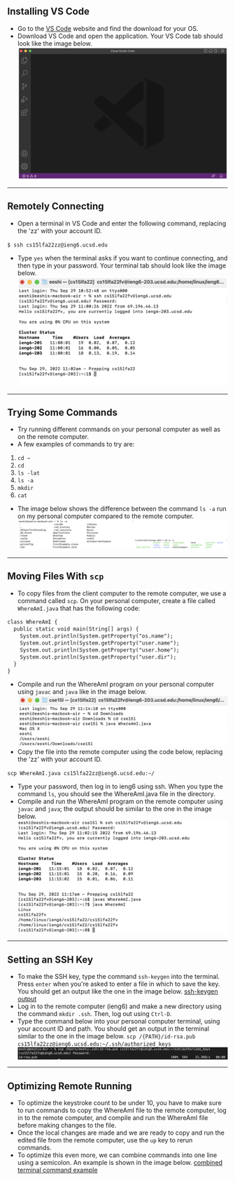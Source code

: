 ## Installing VS Code
* Go to the [VS Code](https://code.visualstudio.com/) website and find the download for your OS.
* Download VS Code and open the application. Your VS Code tab should look like the image below.
![vs code setup screen](vscode.png)

***
## Remotely Connecting
* Open a terminal in VS Code and enter the following command, replacing the 'zz' with your account ID.

`$ ssh cs15lfa22zz@ieng6.ucsd.edu`

* Type `yes` when the terminal asks if you want to continue connecting, and then type in your password. Your terminal tab should look like the image below.
![terminal login screen](terminallogin.png)

***
## Trying Some Commands
* Try running different commands on your personal computer as well as on the remote computer.
* A few examples of commands to try are:
1. `cd ~`
2. `cd`
3. `ls -lat`
4. `ls -a`
5. `mkdir`
6. `cat`

* The image below shows the difference between the command `ls -a` run on my personal computer compared to the remote computer.
![ls -a on personal vs remote](lsa.png)

***
## Moving Files With `scp`
* To copy files from the client computer to the remote computer, we use a command called `scp`. On your personal computer, create a file called `WhereAmI.java` that has the following code:
```
class WhereAmI {
  public static void main(String[] args) {
    System.out.println(System.getProperty("os.name");
    System.out.println(System.getProperty("user.name");
    System.out.println(System.getProperty("user.home");
    System.out.println(System.getProperty("user.dir");
  }
}
```
* Compile and run the WhereAmI program on your personal computer using `javac` and `java` like in the image below.
![whereami output on personal computer](personalwhereami.png)
* Copy the file into the remote computer using the code below, replacing the 'zz' with your account ID.

`scp WhereAmI.java cs15lfa22zz@ieng6.ucsd.edu:~/`

* Type your password, then log in to ieng6 using ssh. When you type the command `ls`, you should see the WhereAmI.java file in the directory.
* Compile and run the WhereAmI program on the remote computer using `javac` and `java`; the output should be similar to the one in the image below.
![whereami output on remote computer](remotewhereami.png)

***
## Setting an SSH Key
* To make the SSH key, type the command `ssh-keygen` into the terminal. Press `enter` when you're asked to enter a file in which to save the key. You should get an output like the one in the image below.
[ssh-keygen output](keygenoutput.png)
* Log in to the remote computer (ieng6) and make a new directory using the command `mkdir .ssh`. Then, log out using `Ctrl-D`.
* Type the command below into your personal computer terminal, using your account ID and path. You should get an output in the terminal similar to the one in the image below.
`scp /{PATH}/id-rsa.pub cs15lfa22zz@ieng6.ucsd.edu:~/.ssh/authorized_keys`
![authorizing keys output](mkdir.png)

***
## Optimizing Remote Running
* To optimize the keystroke count to be under 10, you have to make sure to run commands to copy the WhereAmI file to the remote computer, log in to the remote computer, and compile and run the WhereAmI file before making changes to the file.
* Once the local changes are made and we are ready to copy and run the edited file from the remote computer, use the `up` key to rerun commands.
* To optimize this even more, we can combine commands into one line using a semicolon. An example is shown in the image below.
[combined terminal command example](optimize.png)
